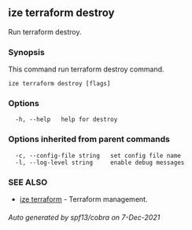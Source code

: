 ## ize terraform destroy

Run terraform destroy.

### Synopsis

This command run terraform destroy command.

```
ize terraform destroy [flags]
```

### Options

```
  -h, --help   help for destroy
```

### Options inherited from parent commands

```
  -c, --config-file string   set config file name
  -l, --log-level string     enable debug messages
```

### SEE ALSO

* [ize terraform](ize_terraform.md)	 - Terraform management.

###### Auto generated by spf13/cobra on 7-Dec-2021
